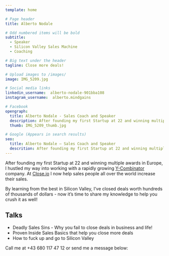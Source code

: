 ```yaml
---
template: home

# Page header
title: Alberto Nodale

# Odd numbered items will be bold
subtitle:
  - Speaker
  - Silicon Valley Sales Machine
  - Coaching

# Big text under the header
tagline: Close more deals!

# Upload images to /images/
image: IMG_5209.jpg

# Social media links
linkedin_username:  alberto-nodale-901bba108
instagram_username:  alberto.mindgains

# Facebook
opengraph:
  title: Alberto Nodale - Sales Coach and Speaker
  description: After founding my first Startup at 22 and winning multiple awards in Europe, I hustled my way into a rapidly growing Y-Combinator company. Now it’s time to share my knowledge to help you crush it as well!
  thumb: IMG_5209_thumb.jpg

# Google (Appears in search results)
seo:
  title: Alberto Nodale — Sales Coach and Speaker
  descrition: After founding my first Startup at 22 and winning multiple awards in Europe, I hustled my way into a rapidly growing Y-Combinator company. Now it’s time to share my knowledge to help you crush it as well!
---
```


After founding my first Startup at 22 and winning multiple awards in Europe, I hustled my way into working with a rapidly growing [Y-Combinator](https://www.ycombinator.com/) company. At [Close.io](http://close.io) I now help sales people all over the world increase their sales.

By learning from the best in Silicon Valley, I’ve closed deals worth hundreds of thousands of dollars - now it’s time to share my knowledge to help you crush it as well!

## Talks

- Deadly Sales Sins - Why you fail to close deals in business and life!
- Proven Inside Sales Basics that help you close more deals
- How to fuck up and go to Silicon Valley

Call me at +43 680 117 47 12 or send me a message below:
